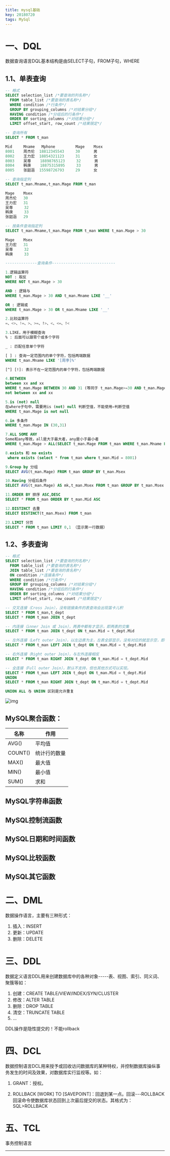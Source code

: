 ```yaml
---
title: mysql基础
key: 20180720
tags: MySql
---
```


# 一、DQL

数据查询语言DQL基本结构是由SELECT子句，FROM子句，WHERE

## 1.1、单表查询

```sql
-- 格式
SELECT selection_list /*要查询的列名称*/
  FROM table_list /*要查询的表名称*/
  WHERE condition /*行条件*/
  GROUP BY grouping_columns /*对结果分组*/
  HAVING condition /*分组后的行条件*/
  ORDER BY sorting_columns /*对结果分组*/
  LIMIT offset_start, row_count /*结果限定*/
```

<!--more-->

```sql
-- 查询所有
SELECT * FROM t_man

Mid     Mname   Mphone         Mage    Msex
8001    周杰伦  18812345543     30      男
8002    王力宏  18854321123     31      女
8003    吴尊    18898765123     32      男
8004    韩庚    18875315895     33      男
8005    张韶涵  15598726793     29      女

-- 查询指定列
SELECT t_man.Mname,t_man.Mage FROM t_man

Mage    Msex
周杰伦   30
王力宏   31
吴尊     32
韩庚     33
张韶涵   29

-- 按条件查询指定列
SELECT t_man.Mname,t_man.Mage FROM t_man WHERE t_man.Mage > 30

Mage    Msex
王力宏   31
吴尊     32
韩庚     33

--------------查询条件----------------------------

1.逻辑运算符
NOT : 取反
WHERE NOT t_man.Mage > 30

AND : 逻辑与
WHERE t_man.Mage > 30 AND t_man.Mname LIKE '__'

OR : 逻辑或
WHERE t_man.Mage > 30 OR t_man.Mname LIKE '__'

2.比较运算符
=、<>、!=、>、>=、!>、<、<=、!<

3.LIKE，用于模糊查询
% : 后面可以跟零个或多个字符

_ : 匹配任意单个字符

[ ] : 查询一定范围内的单个字符，包括两端数据
WHERE t_man.Mname LIKE '[周李]%'

[^] [!]: 表示不在一定范围内的单个字符，包括两端数据

4.BETWEEN
between xx and xx
WHERE t_man.Mage BETWEEN 30 AND 31 (等同于 t_man.Mage>=30 AND t_man.Mage<=31)
not between xx and xx

5.is (not) null
在where子句中，需要用is (not) null 判断空值，不能使用=判断空值
WHERE t_man.Mage is not null

6.in 多条件
WHERE t_man.Mage IN (30,31)

7.ALL SOME ANY
Some和any等效，all是大于最大者，any是小于最小者
WHERE t_man.Mage > ALL(SELECT t_man.Mage FROM t_man WHERE t_man.Mname LIKE '张%')

8.exists 和 no exists
 where exists (select * from t_man where t_man.Mid = 8001)

9.Group by 分组
SELECT AVG(t_man.Mage) FROM t_man GROUP BY t_man.Msex

10.Having 分组后条件
SELECT AVG(t_man.Mage) AS mk,t_man.Msex FROM t_man GROUP BY t_man.Msex HAVING mk > 30

11.ORDER BY 排序 ASC,DESC
SELECT * FROM t_man ORDER BY t_man.Mid ASC

12.DISTINCT 去重
SELECT DISTINCT(t_man.Msex) FROM t_man

23.LIMIT 分页
SELECT * FROM t_man LIMIT 0,1 （显示第一行数据）

```

## 1.2、多表查询

```sql
-- 格式
SELECT selection_list /*要查询的列名称*/
  FROM table_list /*要查询的表名称*/
  JOIN table_list /*要查询的表名称*/
  ON condition /*连接条件*/
  WHERE condition /*行条件*/
  GROUP BY grouping_columns /*对结果分组*/
  HAVING condition /*分组后的行条件*/
  ORDER BY sorting_columns /*对结果分组*/
  LIMIT offset_start, row_count /*结果限定*/
```

```sql
-- 交叉连接（Cross Join），没有链接条件的表查询会出现笛卡儿积
SELECT * FROM t_man,t_dept
SELECT * FROM t_man JOIN t_dept

-- 内连接（inner Join 或 Join），两表中都有才显示，即两表的交集
SELECT * FROM t_man JOIN t_dept ON t_man.Mid = t_dept.Mid

-- 左外连接（Left outer Join），以左边表为主，左表全部显示，没有对应的就显示空，即左并集
SELECT * FROM t_man LEFT JOIN t_dept ON t_man.Mid = t_dept.Mid

-- 右外连接（Right outer Join），与左外连接相反
SELECT * FROM t_man RIGHT JOIN t_dept ON t_man.Mid = t_dept.Mid

-- 全连接（Full outer Join），默认不支持，但也其他方式可以实现。
SELECT * FROM t_man LEFT JOIN t_dept ON t_man.Mid = t_dept.Mid
UNION
SELECT * FROM t_man RIGHT JOIN t_dept ON t_man.Mid = t_dept.Mid

UNION ALL 与 UNION 区别是允许重复
```

![img](/myres/201807/20/646283-20161021162740326-1675664858.jpg)

## MySQL聚合函数：

|名称|作用|
| --- |--- |
AVG()|平均值
COUNT()|统计行的数量
MAX()|最大值
MIN()|最小值
SUM()|求和

## MySQL字符串函数

## MySQL控制流函数

## MySQL日期和时间函数

## MySQL比较函数

## MySQL其它函数

# 二、DML

数据操作语言，主要有三种形式：
1) 插入：INSERT
2) 更新：UPDATE
3) 删除：DELETE

# 三、DDL

数据定义语言DDL用来创建数据库中的各种对象-----表、视图、索引、同义词、聚簇等如：

1) 创建：CREATE TABLE/VIEW/INDEX/SYN/CLUSTER
2) 修改：ALTER TABLE
3) 删除：DROP TABLE
4) 清空：TRUNCATE TABLE
5) ...

DDL操作是隐性提交的！不能rollback

# 四、DCL

数据控制语言DCL用来授予或回收访问数据库的某种特权，并控制数据库操纵事务发生的时间及效果，对数据库实行监视等。如：
1) GRANT：授权。

2) ROLLBACK [WORK] TO [SAVEPOINT]：回退到某一点。回滚---ROLLBACK回滚命令使数据库状态回到上次最后提交的状态。其格式为：SQL>ROLLBACK

# 五、TCL

事务控制语言

---